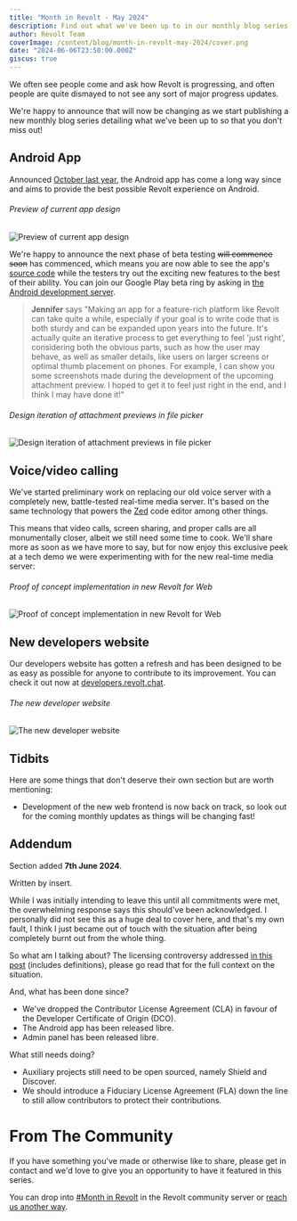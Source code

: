 ```yaml
---
title: "Month in Revolt - May 2024"
description: Find out what we've been up to in our monthly blog series.
author: Revolt Team
coverImage: /content/blog/month-in-revolt-may-2024/cover.png
date: "2024-06-06T23:50:00.000Z"
giscus: true
---
```


We often see people come and ask how Revolt is progressing, and often people are quite dismayed to not see any sort of major progress updates.

We're happy to announce that will now be changing as we start publishing a new monthly blog series detailing what we've been up to so that you don't miss out!

## Android App

Announced [October last year](/posts/revolt-on-the-go), the Android app has come a long way since and aims to provide the best possible Revolt experience on Android.

###### Preview of current app design

![Preview of current app design](/content/blog/month-in-revolt-may-2024/android-1.png)

We're happy to announce the next phase of beta testing ~~will commence soon~~ has commenced, which means you are now able to see the app's [source code](https://github.com/revoltchat/android) while the testers try out the exciting new features to the best of their ability. You can join our Google Play beta ring by asking in [the Android development server](https://rvlt.gg/PYDppbnD).

> **Jennifer** says "Making an app for a feature-rich platform like Revolt can take quite a while, especially if your goal is to write code that is both sturdy and can be expanded upon years into the future. It's actually quite an iterative process to get everything to feel 'just right', considering both the obvious parts, such as how the user may behave, as well as smaller details, like users on larger screens or optimal thumb placement on phones. For example, I can show you some screenshots made during the development of the upcoming attachment preview. I hoped to get it to feel just right in the end, and I think I may have done it!"

###### Design iteration of attachment previews in file picker

![Design iteration of attachment previews in file picker](/content/blog/month-in-revolt-may-2024/android-2.png)

## Voice/video calling

We've started preliminary work on replacing our old voice server with a completely new, battle-tested real-time media server. It's based on the same technology that powers the [Zed](https://zed.dev/) code editor among other things.

This means that video calls, screen sharing, and proper calls are all monumentally closer, albeit we still need some time to cook. We'll share more as soon as we have more to say, but for now enjoy this exclusive peek at a tech demo we were experimenting with for the new real-time media server:

###### Proof of concept implementation in new Revolt for Web

![Proof of concept implementation in new Revolt for Web](/content/blog/month-in-revolt-may-2024/rtc-1.png)

## New developers website

Our developers website has gotten a refresh and has been designed to be as easy as possible for anyone to contribute to its improvement. You can check it out now at [developers.revolt.chat](https://developers.revolt.chat).

###### The new developer website

![The new developer website](/content/blog/month-in-revolt-may-2024/dev-1.png)

## Tidbits

Here are some things that don't deserve their own section but are worth mentioning:

-   Development of the new web frontend is now back on track, so look out for the coming monthly updates as things will be changing fast!

## Addendum

Section added **7th June 2024**.

Written by insert.

While I was initially intending to leave this until all commitments were met, the overwhelming response says this should've been acknowledged. I personally did not see this as a huge deal to cover here, and that's my own fault, I think I just became out of touch with the situation after being completely burnt out from the whole thing.

So what am I talking about? The licensing controversy addressed [in this post](http://affine.revolt.wtf/share/5e2dc870-4d69-4986-be52-3d51788d59bb/OoC7aqieazghQqM1CPhT-) (includes definitions), please go read that for the full context on the situation.

And, what has been done since?

-   We've dropped the Contributor License Agreement (CLA) in favour of the Developer Certificate of Origin (DCO).
-   The Android app has been released libre.
-   Admin panel has been released libre.

What still needs doing?

-   Auxiliary projects still need to be open sourced, namely Shield and Discover.
-   We should introduce a Fiduciary License Agreement (FLA) down the line to still allow contributors to protect their contributions.

# From The Community

If you have something you've made or otherwise like to share, please get in contact and we'd love to give you an opportunity to have it featured in this series.

You can drop into [#Month in Revolt](https://rvlt.gg/Testers) in the Revolt community server or [reach us another way](https://support.revolt.chat/contact).
